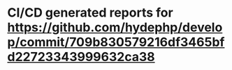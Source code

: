 # CI/CD generated reports for https://github.com/hydephp/develop/commit/709b830579216df3465bfd22723343999632ca38
